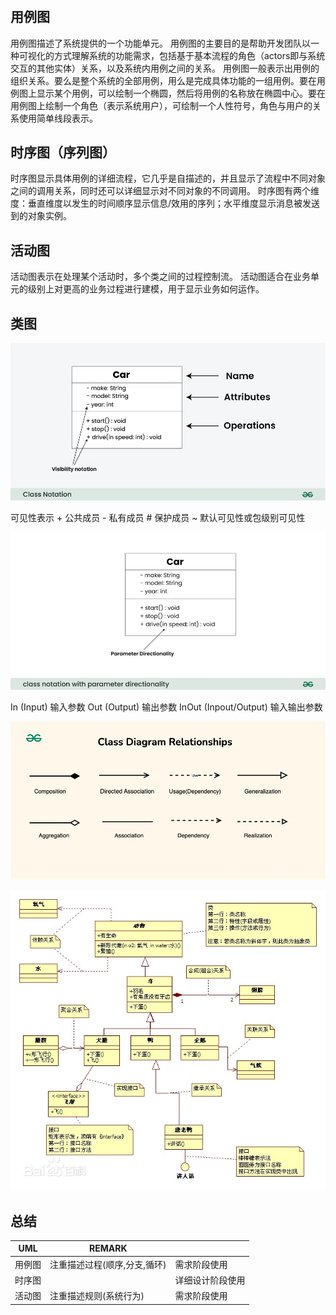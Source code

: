 #

## 用例图

用例图描述了系统提供的一个功能单元。
用例图的主要目的是帮助开发团队以一种可视化的方式理解系统的功能需求，包括基于基本流程的角色（actors即与系统交互的其他实体）关系，以及系统内用例之间的关系。
用例图一般表示出用例的组织关系。要么是整个系统的全部用例，用么是完成具体功能的一组用例。要在用例图上显示某个用例，可以绘制一个椭圆，然后将用例的名称放在椭圆中心。要在用例图上绘制一个角色（表示系统用户），可绘制一个人性符号，角色与用户的关系使用简单线段表示。

## 时序图（序列图）

时序图显示具体用例的详细流程，它几乎是自描述的，并且显示了流程中不同对象之间的调用关系，同时还可以详细显示对不同对象的不同调用。
时序图有两个维度：垂直维度以发生的时间顺序显示信息/效用的序列；水平维度显示消息被发送到的对象实例。

## 活动图

活动图表示在处理某个活动时，多个类之间的过程控制流。
活动图适合在业务单元的级别上对更高的业务过程进行建模，用于显示业务如何运作。

## 类图

![Class Notation](images/Class-Notation.webp)

可见性表示
\+ 公共成员
\- 私有成员
\# 保护成员
~ 默认可见性或包级别可见性

![Class notaion with parameter directionality](images/class-notation-with-parameter-directionality.jpg)

In (Input) 输入参数
Out (Output) 输出参数
InOut (Inpout/Output) 输入输出参数

![Class diagram relationships](images/relationship.webp)

![Class diagram relationships 2](images/class-diagram.webp)

## 总结

| UML    | REMARK                           |                  |
| ------ | -------------------------------- | ---------------- |
| 用例图  | 注重描述过程(顺序,分支,循环)         | 需求阶段使用       |
| 时序图  |                                  | 详细设计阶段使用    |
| 活动图  | 注重描述规则(系统行为)               | 需求阶段使用       |
